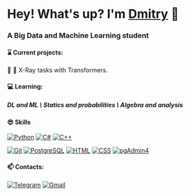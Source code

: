# Hey! What's up? I'm [Dmitry](https://vk.com/vozdemon99) 🐲
### A Big Data and Machine Learning student
#### ⌛ Current projects:
🍎 🍏 X-Ray tasks with Transformers.
#### 💻 Learning:
##### DL and ML \ Statics and probabilities \ Algebra and analysis
#### 😎 Skills
[![Python](https://img.shields.io/badge/python-3670A0?style=for-the-badge&logo=python&logoColor=ffdd54)](https://www.python.org/)
[![C#](https://img.shields.io/badge/c%23-%23239120.svg?style=for-the-badge&logo=c-sharp&logoColor=white)](https://www.ecma-international.org/wp-content/uploads/ECMA-334_6th_edition_june_2022.pdf)
[![C++](https://img.shields.io/badge/c++-%2300599C.svg?style=for-the-badge&logo=c%2B%2B&logoColor=white)](https://isocpp.org/)

[![Git](https://img.shields.io/badge/Skill-Git-informational?style=flat&logo=Git&logoColor=white&color=6aa6f8)](https://git-scm.com/)
[![PostgreSQL](https://img.shields.io/badge/Skill-PostgreSQL-informational?style=flat&logo=postgresql&logoColor=white&color=6aa6f8)](https://www.postgresql.org/)
[![HTML](https://img.shields.io/badge/Skill-HTML-informational?style=flat&logo=Html5&logoColor=white&color=6aa6f8)](https://html.spec.whatwg.org/multipage/)
[![CSS](https://img.shields.io/badge/Skill-CSS-informational?style=flat&logo=Css3&logoColor=white&color=6aa6f8)](https://www.w3.org/Style/CSS/)
[![pgAdmin4](https://img.shields.io/badge/Skill-pgAdmin4-informational?style=flat&logo=pgAdmin4&logoColor=white&color=6aa6f8)](https://www.pgadmin.org/)

#### 📫 Contacts:
[![Telegram](https://img.shields.io/badge/Telegram-informational?style=flat&logo=telegram&logoColor=white&color=blue)](https://t.me/dimitriy_lvov)
[![Gmail](https://img.shields.io/badge/-Mail-D14836?style=flat&logo=gmail&logoColor=white&color=blue)](mailto:voz-demon.ru@mail.ru)


